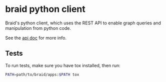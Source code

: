 # braid python client

Braid's python client, which uses the REST API to enable graph queries and manipulation from python code.

See the [api doc](https://braidery.github.io/apis/python-client/braid/index.html) for more info.

## Tests

To run tests, make sure you have tox installed, then run:

```bash
PATH=path/to/braid/apps:$PATH tox
```
